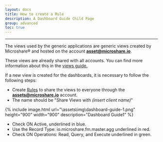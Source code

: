 ```yaml
---
layout: docs
title: How to create a Rule
description: A Dashboard Guide Child Page
group: advanced
toc: true
---
```


---------------------------------------

 The views used by the generic applications are generic views created by Microshare® and hosted on the account **asset@microshare.io**. 

These views are already shared with all accounts. You can find more information about this in the [views guide.](/docs/2/technical/microshare-platform/views-guide)

If a new view is created for the dashboards, it is necessary to follow the following steps:

 * Create [Rules](/docs/2/technical/microshare-platform/rules-guide/) to share the views to everyone through the **assets@microshare.io** account.  
 * The name should be "Share Views with <em>(insert client name)</em>"
 
 {% include image.html url="\assets\img\dashboard-guide-1.png" height="900" width="900" description="Dashboard Guide1" %}
 
 * Check ON Active, underlined in blue. 
 * Use the Record Type: io.microshare.fm.master.agg underlined in red.
 * Check ON Operations: Read, Query, and Execute underlined in green.